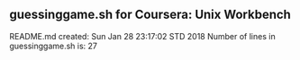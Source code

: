 ## guessinggame.sh for Coursera: Unix Workbench
README.md created: 
Sun Jan 28 23:17:02 STD 2018
Number of lines in guessinggame.sh is: 
27
